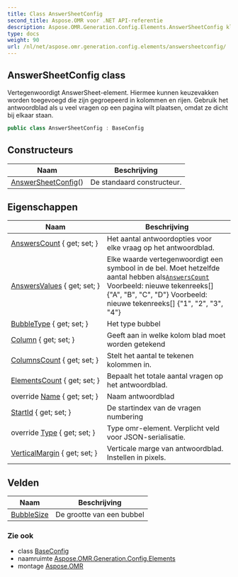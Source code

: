 ```yaml
---
title: Class AnswerSheetConfig
second_title: Aspose.OMR voor .NET API-referentie
description: Aspose.OMR.Generation.Config.Elements.AnswerSheetConfig klas. Vertegenwoordigt AnswerSheetelement. Hiermee kunnen keuzevakken worden toegevoegd die zijn gegroepeerd in kolommen en rijen. Gebruik het antwoordblad als u veel vragen op een pagina wilt plaatsen omdat ze dicht bij elkaar staan.
type: docs
weight: 90
url: /nl/net/aspose.omr.generation.config.elements/answersheetconfig/
---
```

## AnswerSheetConfig class

Vertegenwoordigt AnswerSheet-element. Hiermee kunnen keuzevakken worden toegevoegd die zijn gegroepeerd in kolommen en rijen. Gebruik het antwoordblad als u veel vragen op een pagina wilt plaatsen, omdat ze dicht bij elkaar staan.

```csharp
public class AnswerSheetConfig : BaseConfig
```

## Constructeurs

| Naam | Beschrijving |
| --- | --- |
| [AnswerSheetConfig](answersheetconfig/)() | De standaard constructeur. |

## Eigenschappen

| Naam | Beschrijving |
| --- | --- |
| [AnswersCount](../../aspose.omr.generation.config.elements/answersheetconfig/answerscount/) { get; set; } | Het aantal antwoordopties voor elke vraag op het antwoordblad. |
| [AnswersValues](../../aspose.omr.generation.config.elements/answersheetconfig/answersvalues/) { get; set; } | Elke waarde vertegenwoordigt een symbool in de bel. Moet hetzelfde aantal hebben als[`AnswersCount`](./answerscount/) Voorbeeld: nieuwe tekenreeks[] {"A", "B", "C", "D"} Voorbeeld: nieuwe tekenreeks[] {"1", "2", "3", "4"} |
| [BubbleType](../../aspose.omr.generation.config.elements/answersheetconfig/bubbletype/) { get; set; } | Het type bubbel |
| [Column](../../aspose.omr.generation.config.elements/answersheetconfig/column/) { get; set; } | Geeft aan in welke kolom blad moet worden getekend |
| [ColumnsCount](../../aspose.omr.generation.config.elements/answersheetconfig/columnscount/) { get; set; } | Stelt het aantal te tekenen kolommen in. |
| [ElementsCount](../../aspose.omr.generation.config.elements/answersheetconfig/elementscount/) { get; set; } | Bepaalt het totale aantal vragen op het antwoordblad. |
| override [Name](../../aspose.omr.generation.config.elements/answersheetconfig/name/) { get; set; } | Naam antwoordblad |
| [StartId](../../aspose.omr.generation.config.elements/answersheetconfig/startid/) { get; set; } | De startindex van de vragen numbering |
| override [Type](../../aspose.omr.generation.config.elements/answersheetconfig/type/) { get; set; } | Type omr-element. Verplicht veld voor JSON-serialisatie. |
| [VerticalMargin](../../aspose.omr.generation.config.elements/answersheetconfig/verticalmargin/) { get; set; } | Verticale marge van antwoordblad. Instellen in pixels. |

## Velden

| Naam | Beschrijving |
| --- | --- |
| [BubbleSize](../../aspose.omr.generation.config.elements/answersheetconfig/bubblesize/) | De grootte van een bubbel |

### Zie ook

* class [BaseConfig](../../aspose.omr.generation.config/baseconfig/)
* naamruimte [Aspose.OMR.Generation.Config.Elements](../../aspose.omr.generation.config.elements/)
* montage [Aspose.OMR](../../)


